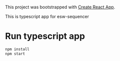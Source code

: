 This project was bootstrapped with [Create React App](https://github.com/facebookincubator/create-react-app).

This is typescript app for esw-sequencer


# Run typescript app

```javascript 
npm install
npm start
```